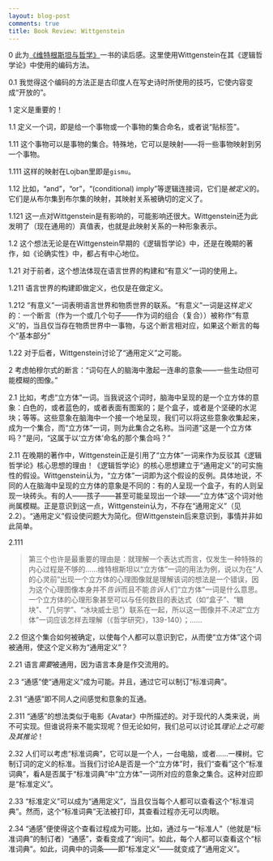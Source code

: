 ```yaml
---
layout: blog-post
comments: true
title: Book Review: Wittgenstein
---
```


0 此为[《维特根斯坦与哲学》](http://book.douban.com/subject/2981380/)一书的读后感。这里使用Wittgenstein在其《逻辑哲学论》中使用的编码方法。

0.1 我觉得这个编码的方法正是古印度人在写史诗时所使用的技巧，它使内容变成“开放的”。

1 定义是重要的！

1.1 定义一个词，即是给一个事物或一个事物的集合命名，或者说“贴标签”。

1.11 这个事物可以是事物的集合。特殊地，它可以是映射——将一些事物映射到另一个事物。

1.111 这样的映射在Lojban里即是`gismu`。

1.12 比如，“and”，“or”，“(conditional) imply”等逻辑连接词，它们是*被定义*的。它们是从布尔集到布尔集的映射，其映射关系被确切的定义了。

1.121 这一点对Wittgenstein是有影响的，可能影响还很大。Wittgenstein还为此发明了（现在通用的）真值表，也就是此映射关系的一种形象表示。

1.2 这个想法无论是在Wittgenstein早期的《逻辑哲学论》中，还是在晚期的著作，如《论确实性》中，都占有中心地位。

1.21 对于前者，这个想法体现在语言世界的构建和“有意义”一词的使用上。

1.211 语言世界的构建即做定义，也仅是在做定义。

1.212 “有意义”一词表明语言世界和物质世界的联系。“有意义”一词是这样*定义*的：一个断言（作为一个或几个句子——作为词的组合（复合））被称作“有意义”的，当且仅当存在物质世界中一事物，与这个断言相对应，如果这个断言的每个“基本部分”

1.22 对于后者，Wittgenstein讨论了“通用定义”之可能。


2 考虑帕穆尔式的断言：“词句在人的脑海中激起一连串的意象——一些生动但可能模糊的图像。”

2.1 比如，考虑“立方体”一词。当我说这个词时，脑海中呈现的是一个立方体的意象：白色的，或者蓝色的，或者表面有图案的；是个盒子，或者是个坚硬的水泥块；等等。这些意象在脑海中一个接一个地呈现，我们可以将这些意象收集起来，成为一个集合，而“立方体”一词，则为此集合之名称。当问道“这是一个立方体吗？”是问，“这属于以‘立方体’命名的那个集合吗？”

2.11 在晚期的著作中，Wittgenstein正是引用了“立方体”一词来作为反驳其《逻辑哲学论》核心思想的理由！《逻辑哲学论》的核心思想建立于“通用定义”的可实施性的假设。Wittgenstein认为，“立方体”一词即为这个假设的反例。具体地说，不同的人在脑海中呈现的立方体的意象是不同的：有的人呈现一个盒子，有的人则呈现一块砖头。有的人——孩子——甚至可能呈现出一个球——“立方体”这个词对他尚属模糊。正是意识到这一点，Wittgenstein认为，不存在“通用定义”（见2.2）。“通用定义”假设使问题大为简化。但Wittgenstein后来意识到，事情并非如此简单。

2.111
> 第三个也许是最重要的理由是：就理解一个表达式而言，仅发生一种特殊的内心过程是不够的......维特根斯坦以“立方体”一词的用法为例，说以为在“人的心灵前”出现一个立方体的心理图像就是理解该词的想法是一个错误，因为这个心理图像本身并不*告诉*而且不能*告诉*人们“立方体”一词是什么意思。一个立方体的心理形象甚至可以与任何数目的表达式（如“盒子”、“糖块”、“几何学”、“冰块威士忌”）联系在一起，所以这一图像并不*决定*“立方体”一词应该怎样去理解（《哲学研究》，139-140）；......

2.2 但这个集合如何被确定，以使每个人都可以意识到它，从而使“立方体”这个词被通用，使这个定义称为“通用定义”？

2.21 语言*需要*被通用，因为语言本身是作交流用的。

2.3 “通感”使“通用定义”成为可能。并且，通过它可以制订“标准词典”。

2.31 “通感”即不同人之间感觉和意象的互通。

2.311 “通感”的想法类似于电影《Avatar》中所描述的。对于现代的人类来说，尚不可实现。但谁说将来不能实现呢？但无论如何，我们总可以讨论其*理论上之可能及其推论*！

2.32 人们可以考虑“标准词典”，它可以是一个人，一台电脑，或者......一棵树。它制订词的定义的标准。当我们讨论A是否是一个“立方体”时，我们“查看”这个“标准词典”，看A是否属于“标准词典”中“立方体”一词所对应的意象之集合。这种对应即是“标准定义”。

2.33 “标准定义”可以成为“通用定义”，当且仅当每个人都可以查看这个“标准词典”。然而，这个“标准词典”无法被打印，其查看过程亦无可以肉眼。

2.34 “通感”便使得这个查看过程成为可能。比如，通过与一“标准人”（他就是“标准词典”的制订者）“通感”，查看变成了“询问”。如此，每个人都可以查看这个“标准词典”。如此，词典中的词条——即“标准定义”——就变成了“通用定义”。
